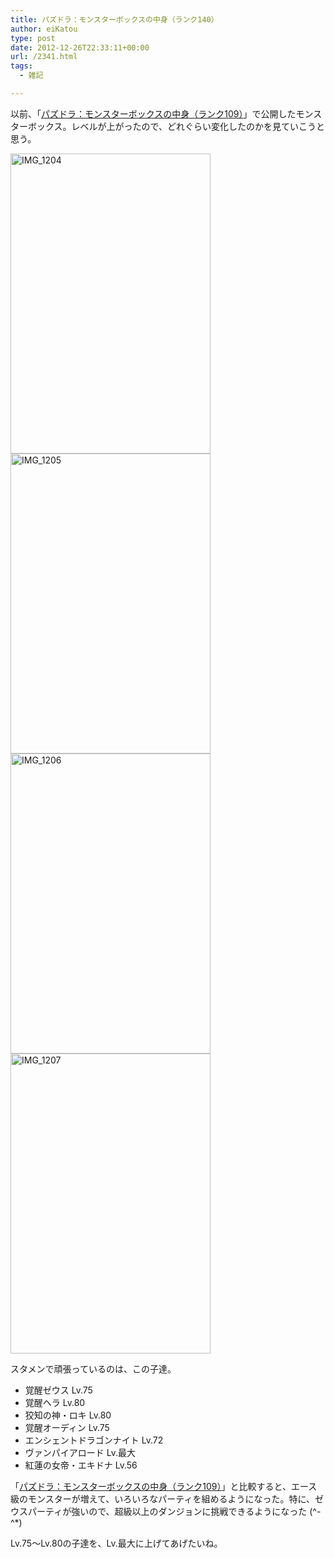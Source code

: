 ```yaml
---
title: パズドラ：モンスターボックスの中身（ランク140）
author: eiKatou
type: post
date: 2012-12-26T22:33:11+00:00
url: /2341.html
tags:
  - 雑記

---
```

以前、「[パズドラ：モンスターボックスの中身（ランク109）][1]」で公開したモンスターボックス。レベルが上がったので、どれぐらい変化したのかを見ていこうと思う。

<img src="http://eikatou.net/blog/wp-content/uploads/2012/12/IMG_1204.jpg" alt="IMG_1204" width="320" height="480" class="alignnone size-full wp-image-2346" srcset="/uploads/2012/12/IMG_1204.jpg 320w, /uploads/2012/12/IMG_1204-200x300.jpg 200w" sizes="(max-width: 320px) 100vw, 320px" />
  
<!--more-->


  
<img src="http://eikatou.net/blog/wp-content/uploads/2012/12/IMG_1205.jpg" alt="IMG_1205" width="320" height="480" class="alignnone size-full wp-image-2347" srcset="/uploads/2012/12/IMG_1205.jpg 320w, /uploads/2012/12/IMG_1205-200x300.jpg 200w" sizes="(max-width: 320px) 100vw, 320px" />

<img src="http://eikatou.net/blog/wp-content/uploads/2012/12/IMG_1206.jpg" alt="IMG_1206" width="320" height="480" class="alignnone size-full wp-image-2348" srcset="/uploads/2012/12/IMG_1206.jpg 320w, /uploads/2012/12/IMG_1206-200x300.jpg 200w" sizes="(max-width: 320px) 100vw, 320px" />


<img src="http://eikatou.net/blog/wp-content/uploads/2012/12/IMG_1207.jpg" alt="IMG_1207" width="320" height="480" class="alignnone size-full wp-image-2349" srcset="/uploads/2012/12/IMG_1207.jpg 320w, /uploads/2012/12/IMG_1207-200x300.jpg 200w" sizes="(max-width: 320px) 100vw, 320px" /> 

スタメンで頑張っているのは、この子達。

  * 覚醒ゼウス Lv.75
  * 覚醒ヘラ Lv.80
  * 狡知の神・ロキ Lv.80
  * 覚醒オーディン Lv.75
  * エンシェントドラゴンナイト Lv.72
  * ヴァンパイアロード Lv.最大
  * 紅蓮の女帝・エキドナ Lv.56

「[パズドラ：モンスターボックスの中身（ランク109）][1]」と比較すると、エース級のモンスターが増えて、いろいろなパーティを組めるようになった。特に、ゼウスパーティが強いので、超級以上のダンジョンに挑戦できるようになった (^-^*)

Lv.75〜Lv.80の子達を、Lv.最大に上げてあげたいね。

 [1]: http://eikatou.net/blog/2012/11/paz_monsterbox_109/
